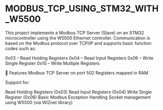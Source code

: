 # MODBUS_TCP_USING_STM32_WITH_W5500
This project implements a Modbus TCP Server (Slave) on an STM32 microcontroller using the W5500 Ethernet controller. Communication is based on the Modbus protocol over TCP/IP and supports basic function codes such as:

0x03 – Read Holding Registers
0x04 – Read Input Registers
0x06 – Write Single Register
0x10 – Write Multiple Registers

🚀 Features
Modbus TCP Server on port 502
Registers mapped in RAM

Support for:

Read Holding Registers (0x03)
Read Input Registers (0x04)
Write Single Register (0x06)
Basic Modbus Exception Handling
Socket management using W5500 (via WIZnet library)

